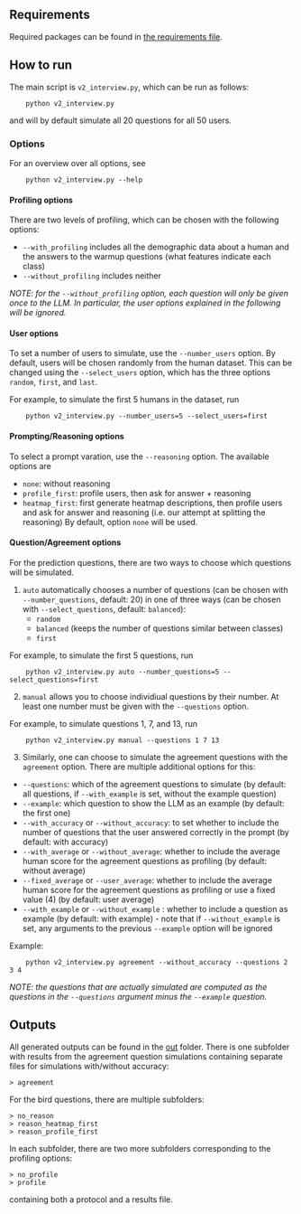 ## Requirements

Required packages can be found in [the requirements file](requirements.txt).

## How to run

The main script is `v2_interview.py`, which can be run as follows:
```
    python v2_interview.py
```
and will by default simulate all 20 questions for all 50 users.

### Options

For an overview over all options, see
```
    python v2_interview.py --help
```

#### Profiling options
There are two levels of profiling, which can be chosen with the following options:
- `--with_profiling` includes all the demographic data about a human and the answers to the warmup questions (what features indicate each class)
- `--without_profiling` includes neither

*NOTE: for the `--without_profiling` option, each question will only be given once to the LLM. In particular, the user options explained in the following will be ignored.*

#### User options
To set a number of users to simulate, use the `--number_users` option. By default, users will be chosen randomly from the human dataset. This can be changed using the `--select_users` option, which has the three options `random`, `first`, and `last`.

For example, to simulate the first 5 humans in the dataset, run
```
    python v2_interview.py --number_users=5 --select_users=first
```

#### Prompting/Reasoning options
To select a prompt varation, use the `--reasoning` option. The available options are
- `none`: without reasoning
- `profile_first`: profile users, then ask for answer + reasoning
- `heatmap_first`: first generate heatmap descriptions, then profile users and ask for answer and reasoning (i.e. our attempt at splitting the reasoning)
By default, option `none` will be used.


#### Question/Agreement options
For the prediction questions, there are two ways to choose which questions will be simulated.
1. `auto` automatically chooses a number of questions (can be chosen with `--number_questions`, default: 20) in one of three ways (can be chosen with `--select_questions`, default: `balanced`):
    - `random`
    - `balanced` (keeps the number of questions similar between classes)
    - `first`

For example, to simulate the first 5 questions, run
```
    python v2_interview.py auto --number_questions=5 --select_questions=first
```

2. `manual` allows you to choose individiual questions by their number. At least one number must be given with the `--questions` option.

For example, to simulate questions 1, 7, and 13, run
```
    python v2_interview.py manual --questions 1 7 13
```

3. Similarly, one can choose to simulate the agreement questions with the `agreement` option. There are multiple additional options for this:
- `--questions`: which of the agreement questions to simulate (by default: all questions, if `--with_example` is set, without the example question)
- `--example`: which question to show the LLM as an example (by default: the first one)
- `--with_accuracy` or `--without_accuracy`: to set whether to include the number of questions that the user answered correctly in the prompt (by default: with accuracy)
- `--with_average` or `--without_average`: whether to include the average human score for the agreement questions as profiling (by default: without average)
- `--fixed_average` or `--user_average`: whether to include the average human score for the agreement questions as profiling or use a fixed value (4) (by default: user average)
- `--with_example` or `--without_example` : whether to include a question as example (by default: with example) - note that if `--without_example` is set, any arguments to the previous `--example` option will be ignored

Example:
```
    python v2_interview.py agreement --without_accuracy --questions 2 3 4
```

*NOTE: the questions that are actually simulated are computed as the questions in the `--questions` argument minus the `--example` question.*

## Outputs

All generated outputs can be found in the [out](out/) folder.
There is one subfolder with results from the agreement question simulations containing separate files for simulations with/without accuracy:
```
> agreement
```
For the bird questions, there are multiple subfolders:
```
> no_reason
> reason_heatmap_first
> reason_profile_first
```
In each subfolder, there are two more subfolders corresponding to the profiling options:
```
> no_profile
> profile
```
containing both a protocol and a results file.